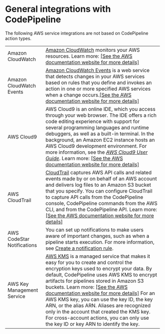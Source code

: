 # General integrations with CodePipeline<a name="integrations-general"></a>

The following AWS service integrations are not based on CodePipeline action types\.


|  |  | 
| --- |--- |
| Amazon CloudWatch |  [Amazon CloudWatch](https://docs.aws.amazon.com/AmazonCloudWatch/latest/monitoring/) monitors your AWS resources\. Learn more: [\[See the AWS documentation website for more details\]](http://docs.aws.amazon.com/codepipeline/latest/userguide/integrations-general.html)  | 
| Amazon CloudWatch Events | [Amazon CloudWatch Events](https://docs.aws.amazon.com/AmazonCloudWatch/latest/events/) is a web service that detects changes in your AWS services based on rules that you define and invokes an action in one or more specified AWS services when a change occurs\.[\[See the AWS documentation website for more details\]](http://docs.aws.amazon.com/codepipeline/latest/userguide/integrations-general.html) | 
| AWS Cloud9 |  AWS Cloud9 is an online IDE, which you access through your web browser\. The IDE offers a rich code editing experience with support for several programming languages and runtime debuggers, as well as a built\-in terminal\. In the background, an Amazon EC2 instance hosts an AWS Cloud9 development environment\. For more information, see the *[AWS Cloud9 User Guide](https://docs.aws.amazon.com/cloud9/latest/user-guide/)*\.  Learn more: [\[See the AWS documentation website for more details\]](http://docs.aws.amazon.com/codepipeline/latest/userguide/integrations-general.html)  | 
| AWS CloudTrail |  [CloudTrail](https://docs.aws.amazon.com/awscloudtrail/latest/userguide/) captures AWS API calls and related events made by or on behalf of an AWS account and delivers log files to an Amazon S3 bucket that you specify\. You can configure CloudTrail to capture API calls from the CodePipeline console, CodePipeline commands from the AWS CLI, and from the CodePipeline API\. Learn more: [\[See the AWS documentation website for more details\]](http://docs.aws.amazon.com/codepipeline/latest/userguide/integrations-general.html)  | 
| AWS CodeStar Notifications | You can set up notifications to make users aware of important changes, such as when a pipeline starts execution\. For more information, see [Create a notification rule](notification-rule-create.md)\. | 
| AWS Key Management Service |  [AWS KMS](https://docs.aws.amazon.com/kms/latest/developerguide/) is a managed service that makes it easy for you to create and control the encryption keys used to encrypt your data\. By default, CodePipeline uses AWS KMS to encrypt artifacts for pipelines stored in Amazon S3 buckets\. Learn more: [\[See the AWS documentation website for more details\]](http://docs.aws.amazon.com/codepipeline/latest/userguide/integrations-general.html) For an AWS KMS key, you can use the key ID, the key ARN, or the alias ARN\.   Aliases are recognized only in the account that created the KMS key\. For cross\-account actions, you can only use the key ID or key ARN to identify the key\.   | 